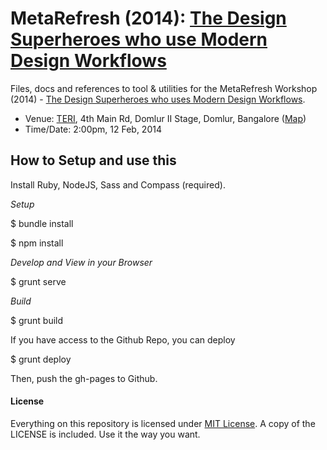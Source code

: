 # MetaRefresh (2014): [The Design Superheroes who use Modern Design Workflows](http://brajeshwar.github.io/metarefresh-2014-workshop/)

Files, docs and references to tool & utilities for the MetaRefresh Workshop (2014) - [The Design Superheroes who uses Modern Design Workflows](https://metarefresh.in/2014/workshops#952-the-design-superheroes-who-uses-modern-design-work).

* Venue: [TERI](http://www.teriin.org), 4th Main Rd, Domlur II Stage, Domlur, Bangalore ([Map](http://goo.gl/maps/E7Pfj))
* Time/Date: 2:00pm, 12 Feb, 2014

## How to Setup and use this

Install Ruby, NodeJS, Sass and Compass (required).

*Setup*

$ bundle install

$ npm install

*Develop and View in your Browser*

$ grunt serve

*Build*

$ grunt build

If you have access to the Github Repo, you can deploy

$ grunt deploy

Then, push the gh-pages to Github.

#### License

Everything on this repository is licensed under [MIT License](http://opensource.org/licenses/MIT). A copy of the LICENSE is included. Use it the way you want.